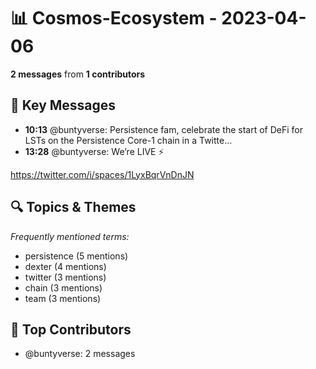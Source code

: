 # 📊 Cosmos-Ecosystem - 2023-04-06
**2 messages** from **1 contributors**

## 💬 Key Messages
- **10:13** @buntyverse: Persistence fam, celebrate the start of DeFi for LSTs on the Persistence Core-1 chain in a Twitte...
- **13:28** @buntyverse: We’re LIVE ⚡️

https://twitter.com/i/spaces/1LyxBqrVnDnJN

## 🔍 Topics & Themes
*Frequently mentioned terms:*
- persistence (5 mentions)
- dexter (4 mentions)
- twitter (3 mentions)
- chain (3 mentions)
- team (3 mentions)

## 👥 Top Contributors
- @buntyverse: 2 messages